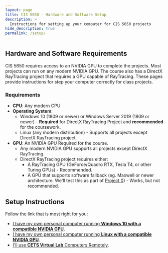 ```yaml
---
layout: page
title: CIS 5650 - Hardware and Software Setup
description: >
  Instructions for setting up your computer for CIS 5650 projects
hide_description: true
permalink: /setup/
---
```


## Hardware and Software Requirements

CIS 5650 requires access to an NVIDIA GPU to complete the projects. Most projects can run on any modern NVIDIA GPU. The course also has a DirectX RayTracing project that requires a GPU capable of RayTracing. These pages provide instructions for step your computer correctly for class projects.

### Requirements

* **CPU**: Any modern CPU
* **Operating System**:
  * Windows 10 (1809 or newer) or Windows Server 2019 (1809 or newer) - **Required** for DirectX RayTracing Project and **recommended** for the coursework.
  * Linux (any modern distribution) - Supports all projects except DirectX RayTracing project.
* **GPU**: An NVIDIA GPU Required for the course.
  * Any modern NVIDIA GPU supports all projects except DirectX RayTracing.
  * DirectX RayTracing project requires either:
    * A RayTracing GPU (GeForce/Quadro RTX, Tesla T4, or other Turing GPUs) - Recommended.
    * A GPU that supports software fallback (eg. Maxwell or newer architecture. We'll test this as part of [Project 0](https://github.com/CIS5650-Fall-2024/Project0-Getting-Started)) - Works, but not recommended.

## Setup Instructions

Follow the link that is most right for you:

* [I have my own personal computer running **Windows 10 with a compatible NVIDIA GPU**](/setup-windows/).
* [I have my own personal computer running **Linux with a compatible NVIDIA GPU**](/setup-linux/).
* [I'll use **CETS Virtual Lab** Computers Remotely](/setup-cets/).
